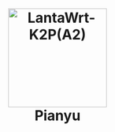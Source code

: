 <h1 align="center">
  <img src="https://cdn.jsdelivr.net/gh/thePianyu/pianyu_artwork/pianyuv2.png" alt="LantaWrt-K2P(A2)" width="200">
  <br>Pianyu<br>

</h1>

